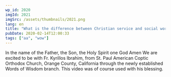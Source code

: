 ```yaml
---
wp_id: 2020
imgId: 2021
imgSrc: /assets/thumbnails/2021.png
lang: en
title: "What is the difference between Christian service and social work?"
pubDate: 2020-02-14T12:00:33
tags: ["aa", "wow"]
---
```

<!-- page: 6 -->

<p>In the name of the Father, the Son, the Holy Spirit one God Amen We are excited to be with Fr. Kyrillos Ibrahim, from St. Paul American Coptic Orthodox Church, Orange County, California through the newly established Words of Wisdom branch. This video was of course used with his blessing.</p>
